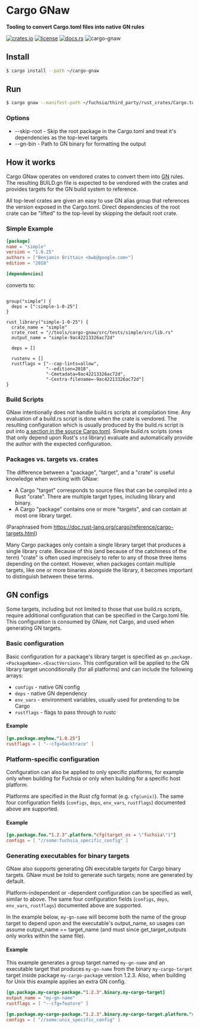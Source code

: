 # Cargo GNaw
**Tooling to convert Cargo.toml files into native GN rules**

[![crates.io](https://img.shields.io/crates/v/cargo-gnaw.svg)](https://crates.io/crates/cargo-gnaw)
[![license](https://img.shields.io/badge/license-BSD3.0-blue.svg)](https://github.com/google/cargo-gnaw/LICENSE)
[![docs.rs](https://docs.rs/com/badge.svg)](https://docs.rs/crate/cargo-gnaw/)
![cargo-gnaw](https://github.com/google/cargo-gnaw/workflows/cargo-gnaw/badge.svg)

## Install
```sh
$ cargo install --path ~/cargo-gnaw
```

## Run
```sh
$ cargo gnaw --manifest-path ~/fuchsia/third_party/rust_crates/Cargo.toml -o ~/fuchsia/third_party/rust_crates/BUILD.gn
```

### Options
* --skip-root - Skip the root package in the Cargo.toml and treat it's dependencies as the top-level targets
* --gn-bin - Path to GN binary for formatting the output

## How it works

Cargo GNaw operates on vendored crates to convert them into [GN](https://gn.googlesource.com/gn/+/HEAD/docs/reference.md) rules. The resulting BUILD.gn file is expected
to be vendored with the crates and provides targets for the GN build system to reference.

All top-level crates are given an easy to use GN alias group that references the version exposed in the Cargo.toml.
Direct dependencies of the root crate can be "lifted" to the top-level by skipping the default
root crate.

### Simple Example
```toml
[package]
name = "simple"
version = "1.0.25"
authors = ["Benjamin Brittain <bwb@google.com>"]
edition = "2018"

[dependencies]
```

converts to:

```gn

group("simple") {
  deps = [":simple-1-0-25"]
}

rust_library("simple-1-0-25") {
  crate_name = "simple"
  crate_root = "//tools/cargo-gnaw/src/tests/simple/src/lib.rs"
  output_name = "simple-9ac42213326ac72d"

  deps = []

  rustenv = []
  rustflags = ["--cap-lints=allow",
               "--edition=2018",
               "-Cmetadata=9ac42213326ac72d",
               "-Cextra-filename=-9ac42213326ac72d"]
}

```

### Build Scripts
GNaw intentionally does not handle build.rs scripts at compilation time. Any evaluation of a build.rs script is done when the crate is vendored.
The resulting configuration which is usually produced by the build.rs script is put into [a
section in the source Cargo.toml](#gn-configs).
Simple build.rs scripts (ones that only depend upon Rust's `std` library) evaluate and
automatically provide the author with the expected configuration.

### Packages vs. targets vs. crates
The difference between a "package", "target", and a "crate" is useful knowledge when working with GNaw:
  - A Cargo "target" corresponds to source files that can be compiled into a Rust "crate".
  There are multiple target types, including library and binary.
  - A Cargo "package" contains one or more "targets", and can contain at most one library target.

(Paraphrased from https://doc.rust-lang.org/cargo/reference/cargo-targets.html)

Many Cargo packages only contain a single library target that produces a single library crate.
Because of this (and because of the catchiness of the term) "crate" is often used imprecisely to
refer to any of those three items depending on the context. However, when packages contain
multiple targets, like one or more binaries alongside the library, it becomes important to
distinguish between these terms.

## GN configs
Some targets, including but not limited to those that use build.rs scripts, require additional
configuration that can be specified in the Cargo.toml file. This configuration is consumed by
GNaw, not Cargo, and used when generating GN targets.

### Basic configuration
Basic configuration for a package's library target is specified as
`gn.package.<PackageName>.<ExactVersion>`. This configuration will be applied to the GN library
target unconditionally (for all platforms) and can include the following arrays:

* `configs` - native GN config
* `deps` - native GN dependency
* `env_vars` - environment variables, usually used for pretending to be Cargo
* `rustflags` - flags to pass through to rustc

#### Example
```toml
[gn.package.anyhow."1.0.25"]
rustflags = [ "--cfg=backtrace" ]
```

### Platform-specific configuration
Configuration can also be applied to only specific platforms, for example only when building for
Fuchsia or only when building for a specific host platform.

Platforms are specified in the Rust cfg format (e.g. `cfg(unix)`). The same four configuration fields (`configs`, `deps`, `env_vars`, `rustflags`) documented above are supported.

#### Example
```toml
[gn.package.foo."1.2.3".platform."cfg(target_os = \"fuchsia\")"]
configs = [ "//some:fuchsia_specific_config" ]
```

### Generating executables for binary targets
GNaw also supports generating GN executable targets for Cargo binary targets. GNaw must be told
to generate such targets; none are generated by default.

Platform-independent or -dependent configuration can be specified as well, similar to above. The
same four configuration fields (`configs`, `deps`, `env_vars`, `rustflags`) documented above are
supported.

In the example below, `my-gn-name` will become both the name of the group target to depend upon
and the executable's output_name, so usages can assume output_name == target_name (and must since
get_target_outputs only works within the same file).

#### Example
This example generates a group target named `my-gn-name` and an executable target that produces
`my-gn-name` from the binary `my-cargo-target` target inside package `my-cargo-package` version
1.2.3. Also, when building for Unix this example applies an extra GN config.

```toml
[gn.package.my-cargo-package."1.2.3".binary.my-cargo-target]
output_name = "my-gn-name"
rustflags = [ "--cfg=feature" ]

[gn.package.my-cargo-package."1.2.3".binary.my-cargo-target.platform."cfg(unix)"]
configs = [ "//some:unix_specific_config" ]
```
